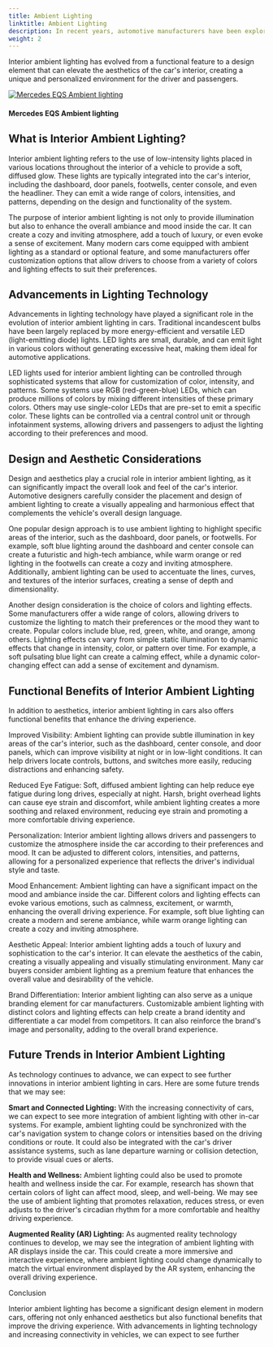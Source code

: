 ```yaml
---
title: Ambient Lighting
linktitle: Ambient Lighting
description: In recent years, automotive manufacturers have been exploring new ways to enhance the in-car experience, going beyond just performance and comfort. One such innovation that has gained popularity is interior ambient lighting, which uses strategically placed lights to create a visually appealing and relaxing atmosphere inside the vehicle.
weight: 2
---
```

<!-- markdownlint-disable MD033 -->
 Interior ambient lighting has evolved from a functional feature to a design element that can elevate the aesthetics of the car's interior, creating a unique and personalized environment for the driver and passengers.


<figur>
    <a href="https://media.evkx.net/multimedia/technology/lights/ambientlighting/mercedeseqsambientlighting_1.jpg">
    <img src="https://media.evkx.net/multimedia/technology/lights/ambientlighting/mercedeseqsambientlighting_1_st.jpg" alt="Mercedes EQS Ambient lighting" title="Mercedes EQS Ambient lighting">
    </a>
    <figcaption><h4>Mercedes EQS Ambient lighting</h4></figcaption>
</figur>


## What is Interior Ambient Lighting?

Interior ambient lighting refers to the use of low-intensity lights placed in various locations throughout the interior of a vehicle to provide a soft, diffused glow. These lights are typically integrated into the car's interior, including the dashboard, door panels, footwells, center console, and even the headliner. They can emit a wide range of colors, intensities, and patterns, depending on the design and functionality of the system.

The purpose of interior ambient lighting is not only to provide illumination but also to enhance the overall ambiance and mood inside the car. It can create a cozy and inviting atmosphere, add a touch of luxury, or even evoke a sense of excitement. Many modern cars come equipped with ambient lighting as a standard or optional feature, and some manufacturers offer customization options that allow drivers to choose from a variety of colors and lighting effects to suit their preferences.

## Advancements in Lighting Technology

Advancements in lighting technology have played a significant role in the evolution of interior ambient lighting in cars. Traditional incandescent bulbs have been largely replaced by more energy-efficient and versatile LED (light-emitting diode) lights. LED lights are small, durable, and can emit light in various colors without generating excessive heat, making them ideal for automotive applications.

LED lights used for interior ambient lighting can be controlled through sophisticated systems that allow for customization of color, intensity, and patterns. Some systems use RGB (red-green-blue) LEDs, which can produce millions of colors by mixing different intensities of these primary colors. Others may use single-color LEDs that are pre-set to emit a specific color. These lights can be controlled via a central control unit or through infotainment systems, allowing drivers and passengers to adjust the lighting according to their preferences and mood.

## Design and Aesthetic Considerations

Design and aesthetics play a crucial role in interior ambient lighting, as it can significantly impact the overall look and feel of the car's interior. Automotive designers carefully consider the placement and design of ambient lighting to create a visually appealing and harmonious effect that complements the vehicle's overall design language.

One popular design approach is to use ambient lighting to highlight specific areas of the interior, such as the dashboard, door panels, or footwells. For example, soft blue lighting around the dashboard and center console can create a futuristic and high-tech ambiance, while warm orange or red lighting in the footwells can create a cozy and inviting atmosphere. Additionally, ambient lighting can be used to accentuate the lines, curves, and textures of the interior surfaces, creating a sense of depth and dimensionality.

Another design consideration is the choice of colors and lighting effects. Some manufacturers offer a wide range of colors, allowing drivers to customize the lighting to match their preferences or the mood they want to create. Popular colors include blue, red, green, white, and orange, among others. Lighting effects can vary from simple static illumination to dynamic effects that change in intensity, color, or pattern over time. For example, a soft pulsating blue light can create a calming effect, while a dynamic color-changing effect can add a sense of excitement and dynamism.

## Functional Benefits of Interior Ambient Lighting

In addition to aesthetics, interior ambient lighting in cars also offers functional benefits that enhance the driving experience.

Improved Visibility: Ambient lighting can provide subtle illumination in key areas of the car's interior, such as the dashboard, center console, and door panels, which can improve visibility at night or in low-light conditions. It can help drivers locate controls, buttons, and switches more easily, reducing distractions and enhancing safety.

Reduced Eye Fatigue: Soft, diffused ambient lighting can help reduce eye fatigue during long drives, especially at night. Harsh, bright overhead lights can cause eye strain and discomfort, while ambient lighting creates a more soothing and relaxed environment, reducing eye strain and promoting a more comfortable driving experience.

Personalization: Interior ambient lighting allows drivers and passengers to customize the atmosphere inside the car according to their preferences and mood. It can be adjusted to different colors, intensities, and patterns, allowing for a personalized experience that reflects the driver's individual style and taste.

Mood Enhancement: Ambient lighting can have a significant impact on the mood and ambiance inside the car. Different colors and lighting effects can evoke various emotions, such as calmness, excitement, or warmth, enhancing the overall driving experience. For example, soft blue lighting can create a modern and serene ambiance, while warm orange lighting can create a cozy and inviting atmosphere.

Aesthetic Appeal: Interior ambient lighting adds a touch of luxury and sophistication to the car's interior. It can elevate the aesthetics of the cabin, creating a visually appealing and visually stimulating environment. Many car buyers consider ambient lighting as a premium feature that enhances the overall value and desirability of the vehicle.

Brand Differentiation: Interior ambient lighting can also serve as a unique branding element for car manufacturers. Customizable ambient lighting with distinct colors and lighting effects can help create a brand identity and differentiate a car model from competitors. It can also reinforce the brand's image and personality, adding to the overall brand experience.

## Future Trends in Interior Ambient Lighting

As technology continues to advance, we can expect to see further innovations in interior ambient lighting in cars. Here are some future trends that we may see:

**Smart and Connected Lighting:** With the increasing connectivity of cars, we can expect to see more integration of ambient lighting with other in-car systems. For example, ambient lighting could be synchronized with the car's navigation system to change colors or intensities based on the driving conditions or route. It could also be integrated with the car's driver assistance systems, such as lane departure warning or collision detection, to provide visual cues or alerts.

**Health and Wellness:** Ambient lighting could also be used to promote health and wellness inside the car. For example, research has shown that certain colors of light can affect mood, sleep, and well-being. We may see the use of ambient lighting that promotes relaxation, reduces stress, or even adjusts to the driver's circadian rhythm for a more comfortable and healthy driving experience.

**Augmented Reality (AR) Lighting:** As augmented reality technology continues to develop, we may see the integration of ambient lighting with AR displays inside the car. This could create a more immersive and interactive experience, where ambient lighting could change dynamically to match the virtual environment displayed by the AR system, enhancing the overall driving experience.

Conclusion

Interior ambient lighting has become a significant design element in modern cars, offering not only enhanced aesthetics but also functional benefits that improve the driving experience. With advancements in lighting technology and increasing connectivity in vehicles, we can expect to see further